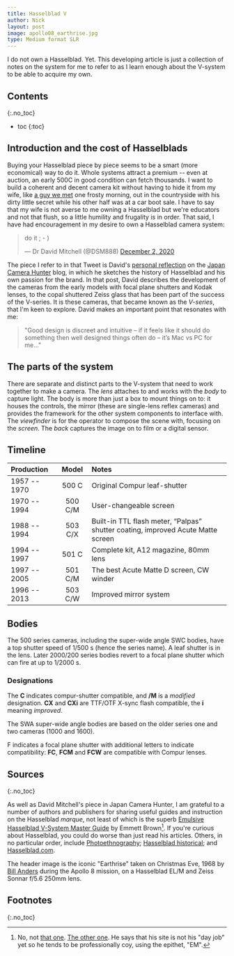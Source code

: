 ```yaml
---
title: Hasselblad V
author: Nick
layout: post
image: apollo08_earthrise.jpg
type: Medium format SLR
---
```


I do not own a Hasselblad. Yet. This developing article is just a collection of notes on the system for me to refer to as I learn enough about the V-system to be able to acquire my own.

## Contents
{:.no_toc}

* toc
{:toc}

## Introduction and the cost of Hasselblads
Buying your Hasselblad piece by piece seems to be a smart (more economical) way to do it. Whole systems attract a premium -- even at auction, an early 500C in good condition can fetch thousands. I want to build a coherent and decent camera kit without having to hide it from my wife, like [a guy we met](fuji-gw690ii) one frosty morning, out in the countryside with his dirty little secret while his other half was at a car boot sale. I have to say that my wife is not averse to me owning a Hasselblad but we're educators and not that flush, so a little humility and frugality is in order. That said, I have had encouragement in my desire to own a Hasselblad camera system:

<blockquote class="twitter-tweet"><p lang="en" dir="ltr">do it ; - )</p>&mdash; Dr David Mitchell (@DSM888) <a href="https://twitter.com/DSM888/status/1334098543984906247?ref_src=twsrc%5Etfw">December 2, 2020</a></blockquote> <script async src="https://platform.twitter.com/widgets.js" charset="utf-8"></script>

The piece I refer to in that Tweet is David's [personal reflection](https://www.japancamerahunter.com/2020/11/hasselblad-a-personal-reflection/) on the [Japan Camera Hunter](https://www.japancamerahunter.com) blog, in which he sketches the history of Hasselblad and his own passion for the brand. In that  post, David describes the development of the cameras from the early models with focal plane shutters and Kodak lenses, to the copal shuttered Zeiss glass that has been part of the success of the V-series. It is these cameras, that became known as the *V-series*, that I'm keen to explore. David makes an important point that resonates with me:

> "Good design is discreet and intuitive – if it feels like it should do something then well designed things often do – it’s Mac vs PC for me..."

## The parts of the system

There are separate and distinct parts to the V-system that need to work together to make a camera. The *lens* attaches to and works with the *body* to capture light. The body is more than just a box to mount things on to: it houses the controls, the mirror (these are single-lens reflex cameras) and provides the framework for the other system components to interface with. The *viewfinder* is for the operator to compose the scene with, focusing on the *screen*. The *back* captures the image on to film or a digital sensor.

## Timeline

Production | Model | Notes
:--------- | :---: | :-------
1957 -- 1970 | 500 C   | Original Compur leaf-shutter
1970 -- 1994 | 500 C/M | User-changeable screen
1988 -- 1994 | 503 C/X | Built-in TTL flash meter, “Palpas” shutter coating, improved Acute Matte screen
1994 -- 1997 | 501 C   | Complete kit, A12 magazine, 80mm lens 
1997 -- 2005 | 501 C/M | The best Acute Matte D screen, CW winder
1996 -- 2013 | 503 C/W | Improved mirror system

## Bodies
The 500 series cameras, including the super-wide angle SWC bodies, have a top shutter speed of 1/500 s (hence the series name). A leaf shutter is in the lens. Later 2000/200 series bodies revert to a focal plane shutter which can fire at up to 1/2000 s. 

### Designations
The **C** indicates compur-shutter compatible, and **/M** is a *modified* designation. **CX** and **CXi** are TTF/OTF X-sync flash compatible, the **i** meaning *improved*.

The SWA super-wide angle bodies are based on the older series one and two cameras (1000 and 1600).

F indicates a focal plane shutter with additional letters to indicate compatibility: **FC**, **FCM** and **FCW** are compatible with Compur lenses.

## Sources
{:.no_toc}

As well as David Mitchell's piece in Japan Camera Hunter, I am grateful to a number of authors and publishers for sharing useful guides and instruction on the Hasselblad *marque*, not least of which is the superb [Emulsive Hasselblad V-System Master Guide](https://emulsive.org/reviews/camera-reviews/hasselblad-camera-reviews/the-hasselblad-v-system-master-guide-overview) by Emmett Brown[^nto].  If you're curious about Hasselblad, you could do worse than just read his articles. Others, in no particular order, include [Photoethnography](http://www.photoethnography.com/ClassicCameras/Hasselblad500.html); [Hasselblad historical](http://www.hasselbladhistorical.eu/); and [Hasselblad.com](https://www.hasselblad.com/inspiration/history/500-series/).

[^nto]: No, not [that one](https://en.wikipedia.org/wiki/Emmett_Brown). [The other one](https://www.facebook.com/emulsive.overlord). He says that his site is not his "day job" yet so he tends to be professionally coy, using the epithet, "EM".

The header image is the iconic "Earthrise" taken on Christmas Eve, 1968 by [Bill Anders](https://en.wikipedia.org/wiki/Bill_Anders) during the Apollo 8 mission, on a Hasselblad EL/M and Zeiss Sonnar f/5.6 250mm lens.

## Footnotes
{:.no_toc}
